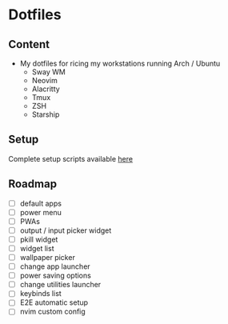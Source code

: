 # Dotfiles

## Content

- My dotfiles for ricing my workstations running Arch / Ubuntu
  - Sway WM
  - Neovim
  - Alacritty
  - Tmux
  - ZSH
  - Starship

## Setup

Complete setup scripts available [here](https://github.com/H-ADJI/cyborg)

## Roadmap

- [ ] default apps
- [ ] power menu
- [ ] PWAs
- [ ] output / input picker widget
- [ ] pkill widget
- [ ] widget list
- [ ] wallpaper picker
- [ ] change app launcher
- [ ] power saving options
- [ ] change utilities launcher
- [ ] keybinds list
- [ ] E2E automatic setup
- [ ] nvim custom config
